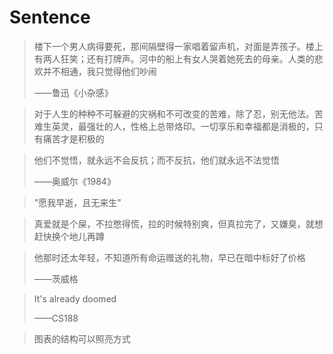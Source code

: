 # Sentence

> 楼下一个男人病得要死，那间隔壁得一家唱着留声机，对面是弄孩子。楼上有两人狂笑；还有打牌声。河中的船上有女人哭着她死去的母亲。人类的悲欢并不相通，我只觉得他们吵闹
>
> ——鲁迅《小杂感》

> 对于人生的种种不可躲避的灾祸和不可改变的苦难，除了忍，别无他法。苦难生英灵，最强壮的人，性格上总带烙印。一切享乐和幸福都是消极的，只有痛苦才是积极的

> 他们不觉悟，就永远不会反抗；而不反抗，他们就永远不法觉悟
>
> ——奥威尔《1984》

> "愿我早逝，且无来生"

> 真爱就是个屎，不拉憋得慌，拉的时候特别爽，但真拉完了，又嫌臭，就想赶快换个地儿再蹲

> 他那时还太年轻，不知道所有命运赠送的礼物，早已在暗中标好了价格
>
> ——茨威格

> It's already doomed
>
> ——CS188

> 图表的结构可以照亮方式
